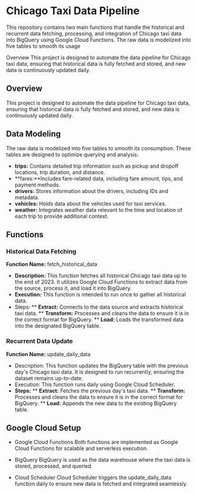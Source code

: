 # Chicago Taxi Data Pipeline

This repository contains two main functions that handle the historical and recurrent data fetching, processing, and integration of Chicago taxi data into BigQuery using Google Cloud Functions. The raw data is modelized into five tables to smooth its usage

Overview
This project is designed to automate the data pipeline for Chicago taxi data, ensuring that historical data is fully fetched and stored, and new data is continuously updated daily.

## Overview
This project is designed to automate the data pipeline for Chicago taxi data, ensuring that historical data is fully fetched and stored, and new data is continuously updated daily.

## Data Modeling

The raw data is modelized into five tables to smooth its consumption. These tables are designed to optimize querying and analysis:

* **trips:** Contains detailed trip information such as pickup and dropoff locations, trip duration, and distance.
* **fares:**Includes fare-related data, including fare amount, tips, and payment methods.
* **drivers:** Stores information about the drivers, including IDs and metadata.
* **vehicles:** Holds data about the vehicles used for taxi services.
* **weather:** Integrates weather data relevant to the time and location of each trip to provide additional context.


## Functions
### Historical Data Fetching
**Function Name:** fetch_historical_data

* **Description:** This function fetches all historical Chicago taxi data up to the end of 2023. It utilizes Google Cloud Functions to extract data from the source, process it, and load it into BigQuery.
* **Execution:** This function is intended to run once to gather all historical data.
* Steps:
** __Extract:__ Connects to the data source and extracts historical taxi data.
** __Transform:__ Processes and cleans the data to ensure it is in the correct format for BigQuery.
** __Load:__ Loads the transformed data into the designated BigQuery table.

### Recurrent Data Update
**Function Name:** update_daily_data

* Description: This function updates the BigQuery table with the previous day's Chicago taxi data. It is designed to run recurrently, ensuring the dataset remains up-to-date.
* Execution: This function runs daily using Google Cloud Scheduler.
* __Steps:__
** __Extract:__ Fetches the previous day's taxi data.
** __Transform:__ Processes and cleans the data to ensure it is in the correct format for BigQuery.
** __Load:__ Appends the new data to the existing BigQuery table.

## Google Cloud Setup
* Google Cloud Functions
Both functions are implemented as Google Cloud Functions for scalable and serverless execution.

* BigQuery
BigQuery is used as the data warehouse where the taxi data is stored, processed, and queried.

* Cloud Scheduler
Cloud Scheduler triggers the update_daily_data function daily to ensure new data is fetched and integrated seamlessly.


